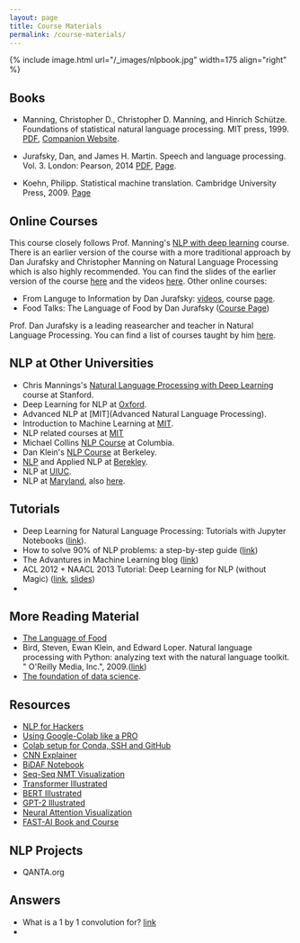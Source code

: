 ```yaml
---
layout: page
title: Course Materials
permalink: /course-materials/
---
```


{% include image.html url="/_images/nlpbook.jpg" width=175 align="right" %}

## Books
* Manning, Christopher D., Christopher D. Manning, and Hinrich Schütze. Foundations of statistical natural language processing. MIT press, 1999. [PDF](https://www.cs.vassar.edu/~cs366/docs/Manning_Schuetze_StatisticalNLP.pdf), [Companion Website](https://nlp.stanford.edu/fsnlp/).

* Jurafsky, Dan, and James H. Martin. Speech and language processing. Vol. 3. London: Pearson, 2014 [PDF](https://web.stanford.edu/~jurafsky/slp3/ed3book.pdf), [Page](https://web.stanford.edu/~jurafsky/slp3/).

* Koehn, Philipp. Statistical machine translation. Cambridge University Press, 2009. [Page](http://www.statmt.org/book/)
## Online Courses
This course closely follows Prof. Manning's [NLP with deep learning](http://web.stanford.edu/class/cs224n/) course. There is an earlier version of the course with a more traditional approach by Dan Jurafsky and Christopher Manning on Natural Language Processing which is also highly recommended. You can find the slides of the earlier version of the course [here](https://web.stanford.edu/~jurafsky/NLPCourseraSlides.html) and the videos [here](https://www.youtube.com/playlist?list=PLoROMvodv4rOFZnDyrlW3-nI7tMLtmiJZ&disable_polymer=true). Other online courses:
* From Languge to Information by Dan Jurafsky: [videos](https://www.youtube.com/channel/UC_48v322owNVtORXuMeRmpA), course [page](http://web.stanford.edu/class/cs124/).
* Food Talks: The Language of Food by Dan Jurafsky ([Course Page](http://web.stanford.edu/class/think53/))

Prof. Dan Jurafsky is a leading reasearcher and teacher in Natural Language Processing. You can find a list of courses taught by him [here](https://web.stanford.edu/~jurafsky/teaching.html).


## NLP at Other Universities
* Chris Mannings's [Natural Language Processing with Deep Learning](http://web.stanford.edu/class/cs224n/) course at Stanford.
* Deep Learning for NLP at [Oxford](https://www.cs.ox.ac.uk/teaching/courses/2016-2017/dl/).
* Advanced NLP at [MIT](Advanced Natural Language Processing).
* Introduction to Machine Learning at [MIT](https://stellar.mit.edu/S/course/6/sp16/6.036/index.html).
* NLP related courses at [MIT](http://nlp.csail.mit.edu/teaching)
* Michael Collins [NLP Course](http://www.cs.columbia.edu/~mcollins/cs4705-spring2019/) at Columbia.
* Dan Klein's [NLP Course](https://people.eecs.berkeley.edu/~klein/cs288/sp10/) at Berkeley.
* [NLP](http://people.ischool.berkeley.edu/~dbamman/nlp18.html) and Applied NLP at [Berekley](http://people.ischool.berkeley.edu/~dbamman/info256.html).
* NLP at [UIUC](https://courses.engr.illinois.edu/cs546/sp2018/).
* NLP at [Maryland](http://www.cs.umd.edu/class/fall2018/cmsc470/), also [here](http://users.umiacs.umd.edu/~jbg/teaching/CMSC_470/).

## Tutorials
* Deep Learning for Natural Language Processing: Tutorials with Jupyter Notebooks ([link](https://insights.untapt.com/deep-learning-for-natural-language-processing-tutorials-with-jupyter-notebooks-ad67f336ce3f)).
* How to solve 90% of NLP problems: a step-by-step guide ([link](https://blog.insightdatascience.com/how-to-solve-90-of-nlp-problems-a-step-by-step-guide-fda605278e4e))
* The Advantures in Machine Learning blog ([link](http://adventuresinmachinelearning.com/))
* ACL 2012 + NAACL 2013 Tutorial: Deep Learning for NLP (without Magic) ([link](https://www.socher.org/index.php/DeepLearningTutorial/DeepLearningTutorial), [slides](http://lxmls.it.pt/2014/socher-lxmls.pdf))
* 

## More Reading Material
* [The Language of Food](https://web.stanford.edu/~jurafsky/thelanguageoffood.html)
* Bird, Steven, Ewan Klein, and Edward Loper. Natural language processing with Python: analyzing text with the natural language toolkit. " O'Reilly Media, Inc.", 2009.([link](https://www.nltk.org/book/))
* [The foundation of data science](http://data8.org/).

## Resources
* [NLP for Hackers](https://nlpforhackers.io/)
* [Using Google-Colab like a PRO](https://medium.com/@robertbracco1/configuring-google-colab-like-a-pro-d61c253f7573)
* [Colab setup for Conda, SSH and GitHub](https://colab.research.google.com/drive/1fxqM06gZ9Mt3wucIN9M1svLHokZusmVC)
* [CNN Explainer](https://poloclub.github.io/cnn-explainer/#article-input)
* [BiDAF Notebook](https://colab.research.google.com/github/kushalj001/pytorch-question-answering/blob/master/2.%20BiDAF.ipynb#scrollTo=HM_ygDbWSDXV)
* [Seq-Seq NMT Visualization](https://jalammar.github.io/visualizing-neural-machine-translation-mechanics-of-seq2seq-models-with-attention/)
* [Transformer Illustrated](http://jalammar.github.io/illustrated-transformer/)
* [BERT Illustrated](http://jalammar.github.io/illustrated-bert/)
* [GPT-2 Illustrated](http://jalammar.github.io/illustrated-gpt2/)
* [Neural Attention Visualization](https://distill.pub/2016/augmented-rnns/)
* [FAST-AI Book and Course](https://docs.fast.ai/)
## NLP Projects
* QANTA.org

## Answers
* What is a 1 by 1 convolution for? [link](https://machinelearningmastery.com/introduction-to-1x1-convolutions-to-reduce-the-complexity-of-convolutional-neural-networks/)
* 
